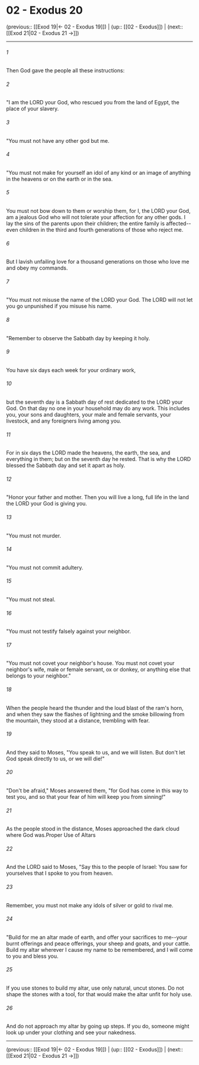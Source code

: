 # 02 - Exodus 20

(previous:: [[Exod 19|← 02 - Exodus 19]]) | (up:: [[02 - Exodus]]) | (next:: [[Exod 21|02 - Exodus 21 →]])

***


###### 1 
Then God gave the people all these instructions: 

###### 2 
"I am the LORD your God, who rescued you from the land of Egypt, the place of your slavery. 

###### 3 
"You must not have any other god but me. 

###### 4 
"You must not make for yourself an idol of any kind or an image of anything in the heavens or on the earth or in the sea. 

###### 5 
You must not bow down to them or worship them, for I, the LORD your God, am a jealous God who will not tolerate your affection for any other gods. I lay the sins of the parents upon their children; the entire family is affected--even children in the third and fourth generations of those who reject me. 

###### 6 
But I lavish unfailing love for a thousand generations on those who love me and obey my commands. 

###### 7 
"You must not misuse the name of the LORD your God. The LORD will not let you go unpunished if you misuse his name. 

###### 8 
"Remember to observe the Sabbath day by keeping it holy. 

###### 9 
You have six days each week for your ordinary work, 

###### 10 
but the seventh day is a Sabbath day of rest dedicated to the LORD your God. On that day no one in your household may do any work. This includes you, your sons and daughters, your male and female servants, your livestock, and any foreigners living among you. 

###### 11 
For in six days the LORD made the heavens, the earth, the sea, and everything in them; but on the seventh day he rested. That is why the LORD blessed the Sabbath day and set it apart as holy. 

###### 12 
"Honor your father and mother. Then you will live a long, full life in the land the LORD your God is giving you. 

###### 13 
"You must not murder. 

###### 14 
"You must not commit adultery. 

###### 15 
"You must not steal. 

###### 16 
"You must not testify falsely against your neighbor. 

###### 17 
"You must not covet your neighbor's house. You must not covet your neighbor's wife, male or female servant, ox or donkey, or anything else that belongs to your neighbor." 

###### 18 
When the people heard the thunder and the loud blast of the ram's horn, and when they saw the flashes of lightning and the smoke billowing from the mountain, they stood at a distance, trembling with fear. 

###### 19 
And they said to Moses, "You speak to us, and we will listen. But don't let God speak directly to us, or we will die!" 

###### 20 
"Don't be afraid," Moses answered them, "for God has come in this way to test you, and so that your fear of him will keep you from sinning!" 

###### 21 
As the people stood in the distance, Moses approached the dark cloud where God was.Proper Use of Altars 

###### 22 
And the LORD said to Moses, "Say this to the people of Israel: You saw for yourselves that I spoke to you from heaven. 

###### 23 
Remember, you must not make any idols of silver or gold to rival me. 

###### 24 
"Build for me an altar made of earth, and offer your sacrifices to me--your burnt offerings and peace offerings, your sheep and goats, and your cattle. Build my altar wherever I cause my name to be remembered, and I will come to you and bless you. 

###### 25 
If you use stones to build my altar, use only natural, uncut stones. Do not shape the stones with a tool, for that would make the altar unfit for holy use. 

###### 26 
And do not approach my altar by going up steps. If you do, someone might look up under your clothing and see your nakedness.

***

(previous:: [[Exod 19|← 02 - Exodus 19]]) | (up:: [[02 - Exodus]]) | (next:: [[Exod 21|02 - Exodus 21 →]])
